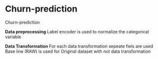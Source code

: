 # Churn-prediction
Churn-prediction

**Data preprocessing**
Label encoder is used to normalize the categorical variable

**Data Transformation**
For each data transformation sepeate fiels are used
Base line (RAW) is used for Original dataset with not data transformation

